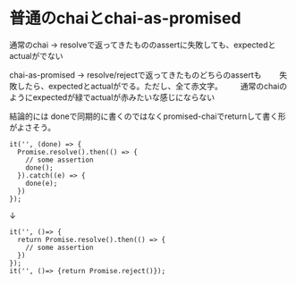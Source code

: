 # 普通のchaiとchai-as-promised

通常のchai
-> resolveで返ってきたもののassertに失敗しても、expectedとactualがでない

chai-as-promised
-> resolve/rejectで返ってきたものどちらのassertも
　　失敗したら、expectedとactualがでる。ただし、全て赤文字。
　　通常のchaiのようにexpectedが緑でactualが赤みたいな感じにならない

結論的には
doneで同期的に書くのではなくpromised-chaiでreturnして書く形がよさそう。
```
it('', (done) => {
  Promise.resolve().then(() => {
    // some assertion
    done();
  }).catch((e) => {
    done(e);
  })
});
```
↓
```
it('', ()=> {
  return Promise.resolve().then(() => {
    // some assertion
  })
});
it('', ()=> {return Promise.reject()});
```
